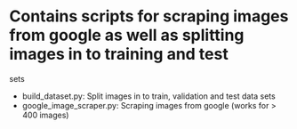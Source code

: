 # Contains scripts for scraping images from google as well as splitting images in to training and test
sets

- build_dataset.py: Split images in to train, validation and test data sets
- google_image_scraper.py: Scraping images from google (works for > 400 images)



